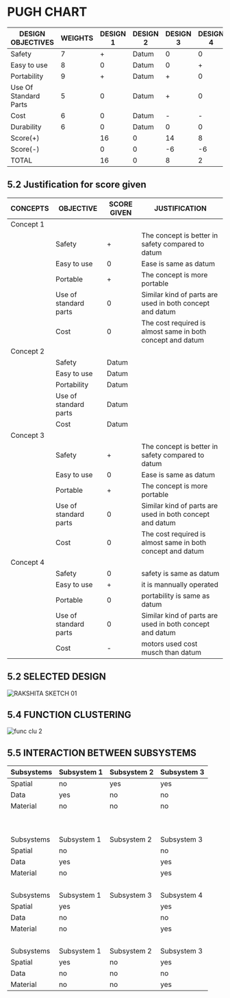 # PUGH CHART

|DESIGN OBJECTIVES | WEIGHTS | DESIGN 1| DESIGN 2 |DESIGN 3| DESIGN 4|
|----------------|------------|------------|------------|-------------|------------|
Safety | 7 | + | Datum | 0 | 0
Easy to use | 8 | 0 | Datum| 0 | +
Portability | 9 | + | Datum | + | 0
Use Of Standard Parts | 5 | 0 | Datum | + | 0
Cost | 6 | 0 | Datum | - | -
Durability | 6 | 0 |Datum | 0 | 0
Score(+) |   | 16 | 0 | 14 | 8
Score(-) |   | 0 | 0 | -6 | -6
TOTAL |   | 16 | 0 | 8 | 2|


## 5.2 Justification for score given
|CONCEPTS| OBJECTIVE| SCORE GIVEN| JUSTIFICATION|
|--------|-----------|------------|--------------|
|Concept 1||||
|         |Safety|+|The concept is better in safety compared to datum|
|          |Easy to use|0|Ease is same as datum|
|          |Portable|+|The concept is more portable|
|         |Use of standard parts|0|Similar kind of parts are used in both concept and datum |
|         |Cost|0|The cost required is almost same in both concept and datum |
Concept 2| | | |
|         |Safety|Datum||
|          |Easy to use|Datum||
|          |Portability|Datum||
|         |Use of standard parts|Datum||
|         |Cost|Datum||
|Concept 3| | | |
|         |Safety|+|The concept is better in safety compared to datum|
|          |Easy to use|0|Ease is same as datum|
|          |Portable|+|The concept is more portable|
|         |Use of standard parts|0|Similar kind of parts are used in both concept and datum |
|         |Cost|0|The cost required is almost same in both concept and datum |
|Concept 4| | | |
|         |Safety|0|safety is same as datum|
|          |Easy to use|+|it is mannually operated|
|          |Portable|0|portability is same as datum|
|         |Use of standard parts|0|Similar kind of parts are used in both concept and datum |
|         |Cost|-|motors used cost musch than datum|



## 5.2 SELECTED DESIGN
![RAKSHITA SKETCH 01](https://user-images.githubusercontent.com/130956680/236150018-42c6d0f4-cdf1-4c55-bbb4-b9435d3a408b.jpg)


## 5.4 FUNCTION CLUSTERING

![func clu 2](https://user-images.githubusercontent.com/130683739/235972691-b6868c2c-c77c-4e00-9bf7-4acf99113cfe.png)


## 5.5 INTERACTION BETWEEN SUBSYSTEMS


Subsystems | Subsystem 1| Subsystem 2 | Subsystem 3
-- | -- | -- | --
Spatial | no | yes | yes
Data | yes | no | no
Material | no | no | no
  |   |   |  
  |   |   |  
Subsystems | Subsystem 1 | Subsystem 2 | Subsystem 3
Spatial | no |   | no
Data | yes |   | yes
Material | no |   | yes
  |   |   |  
Subsystems | Subsystem 1 | Subsystem 3 | Subsystem 4
Spatial | yes |   | yes
Data | no |   | no
Material | no |   | yes
  |   |   |  
Subsystems| Subsystem 1 | Subsystem 2 | Subsystem 3
Spatial | yes | no | yes
Data | no | no | no
Material | no | no | yes



